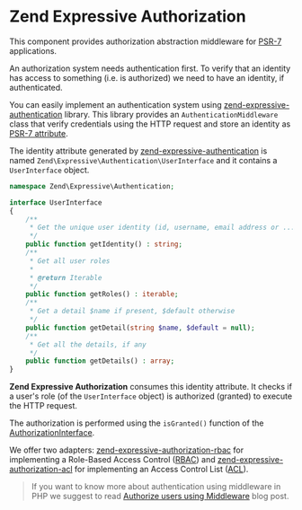 # Zend Expressive Authorization

This component provides authorization abstraction middleware for [PSR-7](https://www.php-fig.org/psr/psr-7/)
applications.

An authorization system needs authentication first. To verify that an identity
has access to something (i.e. is authorized) we need to have an identity,
if authenticated.

You can easily implement an authentication system using [zend-expressive-authentication](https://github.com/zendframework/zend-expressive-authentication)
library. This library provides an `AuthenticationMiddleware` class that verify
credentials using the HTTP request and store an identity as [PSR-7 attribute](https://docs.zendframework.com/zend-expressive/v2/cookbook/passing-data-between-middleware/).

The identity attribute generated by [zend-expressive-authentication](https://github.com/zendframework/zend-expressive-authentication)
is named `Zend\Expressive\Authentication\UserInterface` and it contains a
`UserInterface` object.

```php
namespace Zend\Expressive\Authentication;

interface UserInterface
{
    /**
     * Get the unique user identity (id, username, email address or ...)
     */
    public function getIdentity() : string;
    /**
     * Get all user roles
     *
     * @return Iterable
     */
    public function getRoles() : iterable;
    /**
     * Get a detail $name if present, $default otherwise
     */
    public function getDetail(string $name, $default = null);
    /**
     * Get all the details, if any
     */
    public function getDetails() : array;
}
```

**Zend Expressive Authorization** consumes this identity attribute.
It checks if a user's role (of the `UserInterface` object) is authorized
(granted) to execute the HTTP request.

The authorization is performed using the `isGranted()` function of the [AuthorizationInterface](https://github.com/zendframework/zend-expressive-authorization/blob/master/src/AuthorizationInterface.php).

We offer two adapters: [zend-expressive-authorization-rbac](https://github.com/zendframework/zend-expressive-authorization-rbac)
for implementing a Role-Based Access Control ([RBAC](https://en.wikipedia.org/wiki/Role-based_access_control))
and [zend-expressive-authorization-acl](https://github.com/zendframework/zend-expressive-authorization-acl/)
for implementing an Access Control List ([ACL](https://en.wikipedia.org/wiki/Access_control_list)).

> If you want to know more about authentication using middleware in PHP
> we suggest to read [Authorize users using Middleware](https://framework.zend.com/blog/2017-05-04-authorization-middleware.html)
> blog post.
